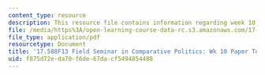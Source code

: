 ```yaml
---
content_type: resource
description: This resource file contains information regarding week 10 paper topics.
file: /media/https%3A/open-learning-course-data-rc.s3.amazonaws.com/17-588-field-seminar-in-comparative-politics-fall-2013/f875d72eda70f6de67dacf5494854488_MIT17_588F13_Week10Paper.pdf
file_type: application/pdf
resourcetype: Document
title: '17.588F13 Field Seminar in Comparative Politics: Wk 10 Paper Topics'
uid: f875d72e-da70-f6de-67da-cf5494854488
---
```

